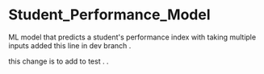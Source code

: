 # Student_Performance_Model
ML model that predicts a student's performance index with taking multiple inputs
added this line in dev branch
.

this change is to add to test
.
.
